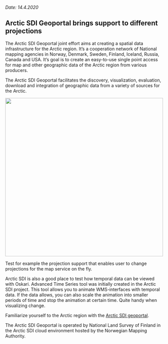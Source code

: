 
*Date: 14.4.2020*

## Arctic SDI Geoportal brings support to different projections

The Arctic SDI Geoportal joint effort aims at creating a spatial data infrastructure for the Arctic region. It’s a cooperation network of National mapping agencies in Norway, Denmark, Sweden, Finland, Iceland, Russia, Canada and USA. It’s goal is to create an easy-to-use single point access for map and other geographic data of the Arctic region from various producers.

The Arctic SDI Geoportal facilitates the discovery, visualization, evaluation, download and integration of geographic data from a variety of sources for the Arctic.

<img src="/images/gallery/asdi.png" width="500"/>

Test for example the projection support that enables user to change projections for the map service on the fly. 

Arctic SDI is also a good place to test how temporal data can be viewed with Oskari. Advanced Time Series tool was initially created in the Arctic SDI project. This tool allows you to animate WMS-interfaces with temporal data. If the data allows, you can also scale the animation into smaller periods of time and stop the animation at certain time.  Quite handy when visualizing change.

Familiarize yourself to the Arctic region with the [Arctic SDI geoportal](https://arctic-sdi.org/home/arctic-sdi-geoportal/).

The Arctic SDI Geoportal is operated by National Land Survey of Finland in the Arctic SDI cloud environment hosted by the Norwegian Mapping Authority.
